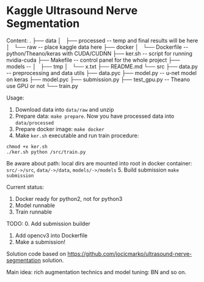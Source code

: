 # Kaggle Ultrasound Nerve Segmentation

Content:
.
├── data
│   ├── processed -- temp and final results will be here
│   └── raw -- place kaggle data here
├── docker
│   └── Dockerfile -- python/Theano/keras with CUDA/CUDNN
├── ker.sh -- script for running nvidia-cuda
├── Makefile -- control panel for the whole project
├── models --
│   ├── tmp
│   └── x.txt
├── README.md
└── src
    ├── data.py -- preprocessing and data utils
    ├── data.pyc
    ├── model.py -- u-net model on keras
    ├── model.pyc
    ├── submission.py
    ├── test_gpu.py -- Theano use GPU or not
    └── train.py

Usage:

1. Download data into `data/raw` and unzip
2. Prepare data: `make prepare`. Now you have processed data into `data/processed`
3. Prepare docker image: `make docker`
4. Make `ker.sh` executable and run train procedure:
```
chmod +x ker.sh
./ker.sh python /src/train.py
```
Be aware about path:
local dirs are mounted into root in docker container:
`src/->/src`, `data/->/data`, `models/->/models`
5. Build submission `make submission`



Current status:
1. Docker ready for python2, not for python3
2. Model runnable
3. Train runnable

TODO:
0. Add submission builder
1. Add opencv3 into Dockerfile
2. Make a submission!

Solution code based on https://github.com/jocicmarko/ultrasound-nerve-segmentation solution.

Main idea: rich augmentation technics and model tuning: BN and so on.


